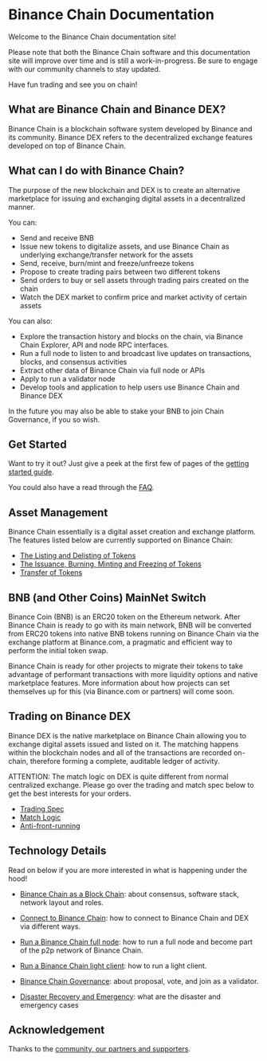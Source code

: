 # Binance Chain Documentation

Welcome to the Binance Chain documentation site!

Please note that both the Binance Chain software and this documentation site will improve over time and is still a work-in-progress. Be sure to engage with our community channels to stay updated.

Have fun trading and see you on chain!

## What are Binance Chain and Binance DEX?

Binance Chain is a blockchain software system developed by Binance and its community.
Binance DEX refers to the decentralized exchange features developed on top of Binance Chain.

## What can I do with Binance Chain?

The purpose of the new blockchain and DEX is to create an alternative marketplace for issuing and exchanging digital assets in a decentralized manner.

You can:

- Send and receive BNB
- Issue new tokens to digitalize assets, and use Binance Chain as underlying exchange/transfer
network for the assets
- Send, receive, burn/mint and freeze/unfreeze tokens
- Propose to create trading pairs between two different tokens
- Send orders to buy or sell assets through trading pairs created on the chain
- Watch the DEX market to confirm price and market activity of certain assets

You can also:

- Explore the transaction history and blocks on the chain, via Binance Chain Explorer, API
and node RPC interfaces.
- Run a full node to listen to and broadcast live updates on transactions, blocks, and consensus activities
- Extract other data of Binance Chain via full node or APIs
- Apply to run a validator node
- Develop tools and application to help users use Binance Chain and Binance DEX

In the future you may also be able to stake your BNB to join Chain Governance, if you so wish.

## Get Started

Want to try it out? Just give a peek at the first few of pages of the [getting started guide](get-started.md).

You could also have a read through the [FAQ](faq.md).

## Asset Management

Binance Chain essentially is a digital asset creation and exchange platform. The features listed below are currently supported on Binance Chain:

- [The Listing and Delisting of Tokens](list.md)
- [The Issuance, Burning, Minting and Freezing of Tokens](tokens.md)
- [Transfer of Tokens](transfer.md)

## BNB (and Other Coins) MainNet Switch

Binance Coin (BNB) is an ERC20 token on the Ethereum network. After Binance Chain is ready to go with its main network, BNB will be converted from ERC20 tokens into native BNB tokens running on Binance Chain via the exchange platform at Binance.com, a pragmatic and efficient way to perform the initial token swap.

Binance Chain is ready for other projects to migrate their tokens to take advantage of performant transactions with more liquidity options and native marketplace features. More information about how projects can set themselves up for this (via Binance.com or partners) will come soon.

## Trading on Binance DEX

Binance DEX is the native marketplace on Binance Chain allowing you to exchange digital assets issued and listed on it. The matching happens within the blockchain nodes and all of the transactions are recorded on-chain, therefore forming a complete, auditable ledger of activity.

ATTENTION: The match logic on DEX is quite different from normal centralized exchange. Please go over the trading and match spec below to get the best interests for your orders.

- [Trading Spec](trading-spec.md)
- [Match Logic](match.md)
- [Anti-front-running](anti-frontrun.md)

## Technology Details
Read on below if you are more interested in what is happening under the hood!

- [Binance Chain as a Block Chain](blockchain.md): about consensus, software stack, network layout and roles.

- [Connect to Binance Chain](chain-access.md): how to connect to Binance Chain and DEX via different ways.

- [Run a Binance Chain full node](fullnode.md): how to run a full node and become part of the p2p network of Binance Chain.
- [Run a Binance Chain light client](light-client.md): how to run a light client.

- [Binance Chain Governance](governance.md): about proposal, vote, and join as a validator.

- [Disaster Recovery and Emergency](recovery.md): what are the disaster and emergency cases

## Acknowledgement
Thanks to the [community, our partners and supporters](acknowledgement.md).
